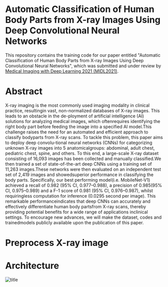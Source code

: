 # Automatic Classification of Human Body Parts from X-ray Images Using Deep Convolutional Neural Networks


This repository contains the training code for our paper entitled "Automatic Classification of Human Body Parts from X-ray Images Using Deep Convolutional Neural Networks", which was submitted and under review by [Medical Imaging with Deep Learning 2021 (MIDL2021)](https://2021.midl.io/).

# Abstract  
X-ray imaging is the most commonly used imaging modality in clinical practice, resultingin vast,  non-normalized databases of X-ray images.  This leads to an obstacle in the de-ployment of artificial intelligence (AI) solutions for analyzing medical images, which oftenrequires identifying the right body part before feeding the image into a specified AI model.This  challenge  raises  the  need  for  an  automated  and  efficient  approach  to  classify  bodyparts from X-ray scans.  To tackle this problem, this paper aims to deploy deep convolu-tional neural networks (CNNs) for categorizing unknown X-ray images into 5 anatomicalgroups:  abdominal, adult chest, pediatric chest, spine, and others.  To this end, a large-scale X-ray dataset consisting of 16,093 images has been collected and manually classified.We then trained a set of state-of-the-art deep CNNs using a training set of 11,263 images.These networks were then evaluated on an independent test set of 2,419 images and showedsuperior performance in classifying the body parts.  Specifically, our best performing model(i.e.  MobileNet-V1) achieved a recall of 0.982 (95% CI, 0.977–0.988), a precision of 0.985(95%  CI,  0.975–0.989)  and  a  F-1  score  of  0.981  (95%  CI,  0.976–0.987),  whilst  requiringless computation for inference (0.0295 second per image).  This remarkable performanceindicates that deep CNNs can accurately and effectively differentiate human body partsfrom X-ray scans, thereby providing potential benefits for a wide range of applications inclinical settings.  To encourage new advances, we will make the dataset, codes and trainedmodels publicly available upon the publication of this paper.  
# Preprocess X-ray image  

# Architecture  
![title](images/Pipeline.png)
